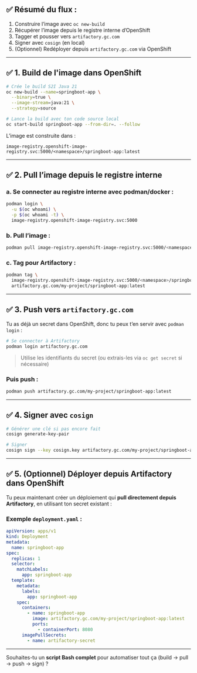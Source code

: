 
## ✅ Résumé du flux :

1. Construire l’image avec `oc new-build`
2. Récupérer l’image depuis le registre interne d’OpenShift
3. Tagger et pousser vers `artifactory.gc.com`
4. Signer avec `cosign` (en local)
5. (Optionnel) Redéployer depuis `artifactory.gc.com` via OpenShift

---

## ✅ 1. Build de l'image dans OpenShift

```bash
# Crée le build S2I Java 21
oc new-build --name=springboot-app \
  --binary=true \
  --image-stream=java:21 \
  --strategy=source

# Lance la build avec ton code source local
oc start-build springboot-app --from-dir=. --follow
```

L’image est construite dans :

```text
image-registry.openshift-image-registry.svc:5000/<namespace>/springboot-app:latest
```

---

## ✅ 2. Pull l’image depuis le registre interne

### a. Se connecter au registre interne avec podman/docker :

```bash
podman login \
  -u $(oc whoami) \
  -p $(oc whoami -t) \
  image-registry.openshift-image-registry.svc:5000
```

### b. Pull l’image :

```bash
podman pull image-registry.openshift-image-registry.svc:5000/<namespace>/springboot-app:latest
```

### c. Tag pour Artifactory :

```bash
podman tag \
  image-registry.openshift-image-registry.svc:5000/<namespace>/springboot-app:latest \
  artifactory.gc.com/my-project/springboot-app:latest
```

---

## ✅ 3. Push vers `artifactory.gc.com`

Tu as déjà un secret dans OpenShift, donc tu peux t’en servir avec `podman login` :

```bash
# Se connecter à Artifactory
podman login artifactory.gc.com
```

> Utilise les identifiants du secret (ou extrais-les via `oc get secret` si nécessaire)

### Puis push :

```bash
podman push artifactory.gc.com/my-project/springboot-app:latest
```

---

## ✅ 4. Signer avec `cosign`

```bash
# Générer une clé si pas encore fait
cosign generate-key-pair

# Signer
cosign sign --key cosign.key artifactory.gc.com/my-project/springboot-app:latest
```

---

## ✅ 5. (Optionnel) Déployer depuis Artifactory dans OpenShift

Tu peux maintenant créer un déploiement qui **pull directement depuis Artifactory**, en utilisant ton secret existant :

### Exemple `deployment.yaml` :

```yaml
apiVersion: apps/v1
kind: Deployment
metadata:
  name: springboot-app
spec:
  replicas: 1
  selector:
    matchLabels:
      app: springboot-app
  template:
    metadata:
      labels:
        app: springboot-app
    spec:
      containers:
        - name: springboot-app
          image: artifactory.gc.com/my-project/springboot-app:latest
          ports:
            - containerPort: 8080
      imagePullSecrets:
        - name: artifactory-secret
```

---

Souhaites-tu un **script Bash complet** pour automatiser tout ça (build → pull → push → sign) ?
